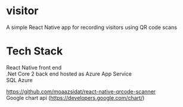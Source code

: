 # visitor
A simple React Native app for recording visitors using QR code scans

# Tech Stack  
React Native front end  
.Net Core 2 back end hosted as Azure App Service  
SQL Azure  

https://github.com/moaazsidat/react-native-qrcode-scanner  
Google chart api (https://developers.google.com/chart/)  
